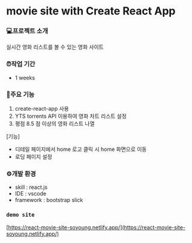 # movie site with Create React App

### 💻프로젝트 소개
실시간 영화 리스트를 볼 수 있는 영화 사이트

### ⏰작업 기간
- 1 weeks

### 📌주요 기능
1. create-react-app 사용
2. YTS torrents API 이용하여 영화 차트 리스트 설정
3. 평점 8.5 점 이상의 영화 리스트 나열

[기능]
- 디테일 페이지에서 home 로고 클릭 시 home 화면으로 이동
- 로딩 페이지 설정


### ⚙개발 환경
- skill : react.js
- IDE : vscode
- framework : bootstrap slick

### `demo site`
[https://react-movie-site-soyoung.netlify.app/](https://react-movie-site-soyoung.netlify.app/)



